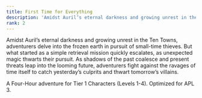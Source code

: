 ```yaml
---
title: First Time for Everything
description: 'Amidst Auril’s eternal darkness and growing unrest in the Ten Towns, adventurers delve into the frozen earth in pursuit of small-time thieves. But what started as a simple retrieval mission quickly escalates, as unexpected magic thwarts their pursuit. As shadows of the past coalesce and present threats leap into the looming future, adventurers fight against the ravages of time itself to catch yesterday’s culprits and thwart tomorrow’s villains.'
rank: 2
---
```


Amidst Auril’s eternal darkness and growing unrest in the Ten Towns, adventurers delve into the frozen earth in pursuit of small-time thieves. But what started as a simple retrieval mission quickly escalates, as unexpected magic thwarts their pursuit. As shadows of the past coalesce and present threats leap into the looming future, adventurers fight against the ravages of time itself to catch yesterday’s culprits and thwart tomorrow’s villains.

A Four-Hour adventure for Tier 1 Characters (Levels 1-4). Optimized for APL 3.
